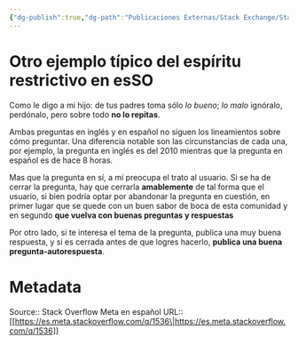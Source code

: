 ```yaml
---
{"dg-publish":true,"dg-path":"Publicaciones Externas/Stack Exchange/Stack Overflow en español/Stack Overflow en español Meta/es.meta.stackoverflow.com-1536.md","permalink":"/publicaciones-externas/stack-exchange/stack-overflow-en-espanol/stack-overflow-en-espanol-meta/es-meta-stackoverflow-com-1536/","title":"Otro ejemplo típico del espíritu restrictivo en esSO","hide":true,"noteIcon":"default","created":"2024-04-03T12:49:10.763-06:00","updated":"2024-04-05T16:43:59.805-06:00"}
---
```


# Otro ejemplo típico del espíritu restrictivo en esSO

Como le digo a mi hijo: de tus padres toma sólo *lo bueno*; *lo malo* ignóralo, perdónalo, pero sobre todo **no lo repitas**.

Ambas preguntas en inglés y en español no siguen los lineamientos sobre cómo preguntar. Una diferencia notable son las circunstancias de cada una, por ejemplo, la pregunta en inglés es del 2010 mientras que la pregunta en español es de hace 8 horas.

Mas que la pregunta en sí, a mí preocupa el trato al usuario. Si se ha de cerrar la pregunta, hay que cerrarla **amablemente** de tal forma que el usuario, si bien podría optar por abandonar la pregunta en cuestión, en primer lugar que se quede con un buen sabor de boca de esta comunidad y en segundo **que vuelva con buenas preguntas y respuestas**

Por otro lado, si te interesa el tema de la pregunta, publica una muy buena respuesta, y si es cerrada antes de que logres hacerlo, **publica una buena pregunta-autorespuesta**.

# Metadata
Source:: Stack Overflow Meta en español
URL:: [[https://es.meta.stackoverflow.com/q/1536\|https://es.meta.stackoverflow.com/q/1536]]

